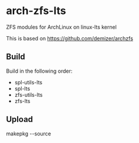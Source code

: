 arch-zfs-lts
============

ZFS modules for ArchLinux on linux-lts kernel

This is based on https://github.com/demizer/archzfs


## Build

Build in the following order:

* spl-utils-lts
* spl-lts
* zfs-utils-lts
* zfs-lts

## Upload

makepkg --source
